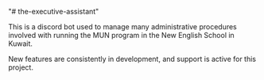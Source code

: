 "# the-executive-assistant" 

This is a discord bot used to manage many administrative procedures involved with running the MUN program in the New English School in Kuwait.

New features are consistently in development, and support is active for this project. 
